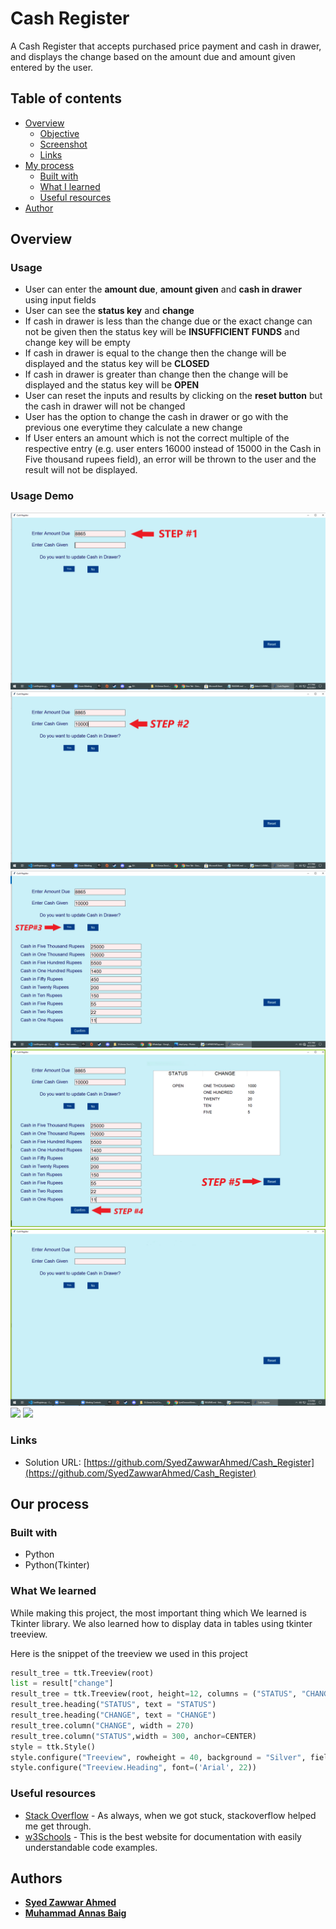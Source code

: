 # Cash Register

A Cash Register that accepts purchased price payment and cash in drawer, and displays the change based on the amount due and amount given entered by the user.

## Table of contents

- [Overview](#overview)
  - [Objective](#objective)
  - [Screenshot](#screenshot)
  - [Links](#links)
- [My process](#my-process)
  - [Built with](#built-with)
  - [What I learned](#what-i-learned)
  - [Useful resources](#useful-resources)
- [Author](#author)

## Overview

### Usage

- User can enter the **amount due**, **amount given** and **cash in drawer** using input fields
- User can see the **status key** and **change**
- If cash in drawer is less than the change due or the exact change can not be given then the status key will be **INSUFFICIENT FUNDS** and change key will be empty
- If cash in drawer is equal to the change then the change will be displayed and the status key will be **CLOSED**
- If cash in drawer is greater than change then the change will be displayed and the status key will be **OPEN** 
- User can reset the inputs and results by clicking on the **reset button** but the cash in drawer will not be changed
- User has the option to change the cash in drawer or go with the previous one everytime they calculate a new change
- If User enters an amount which is not the correct multiple of the respective entry (e.g. user enters 16000 instead of 15000 in the Cash in Five thousand rupees field), an error will be thrown to the user and the result will not be displayed.


### Usage Demo

![](screenshots/step1.png)
![](screenshots/step2.png)
![](screenshots/step3.png)
![](screenshots/step4.png)
![](screenshots/step5.png)
![](screenshots/step6.png)
![](screenshots/step7.png)

### Links

- Solution URL: [https://github.com/SyedZawwarAhmed/Cash_Register](https://github.com/SyedZawwarAhmed/Cash_Register)

## Our process

### Built with

- Python 
- Python(Tkinter)

### What We learned

While making this project, the most important thing which We learned is Tkinter library. We also learned how to display data in tables using tkinter treeview.

Here is the snippet of the treeview we used in this project
```py
result_tree = ttk.Treeview(root)   
list = result["change"]
result_tree = ttk.Treeview(root, height=12, columns = ("STATUS", "CHANGE", "Change"), show = 'headings') 
result_tree.heading("STATUS", text = "STATUS")
result_tree.heading("CHANGE", text = "CHANGE")
result_tree.column("CHANGE", width = 270)
result_tree.column("STATUS",width = 300, anchor=CENTER)
style = ttk.Style()
style.configure("Treeview", rowheight = 40, background = "Silver", fieldbackground = "Silver")
style.configure("Treeview.Heading", font=('Arial', 22))	
```

### Useful resources

- [Stack Overflow](https://www.stackoverflow.com) - As always, when we got stuck, stackoverflow helped me get through.
- [w3Schools](https://www.w3schools.com) - This is the best website for documentation with easily understandable code examples.

## Authors

- **[Syed Zawwar Ahmed](https://github.com/SyedZawwarAhmed)**
- **[Muhammad Annas Baig](https://github.com/Annas03)**
